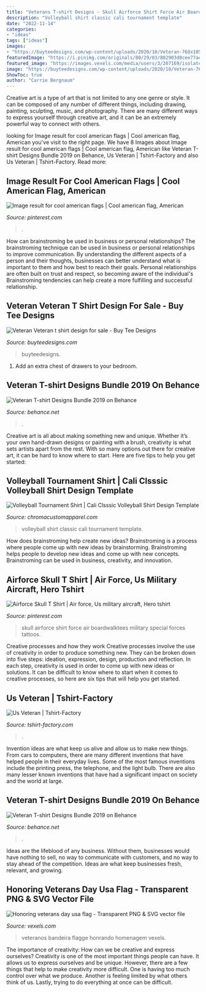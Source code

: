 ```yaml
---
title: "Veterans T-shirt Designs - Skull Airforce Shirt Force Air Boardwalktees Military Special Forces Tattoos"
description: "Volleyball shirt classic cali tournament template"
date: "2022-11-14"
categories:
- "ideas"
tags: ["ideas"]
images:
- "https://buyteedesigns.com/wp-content/uploads/2020/10/Veteran-768x1059.jpg"
featuredImage: "https://i.pinimg.com/originals/80/29/03/802903d8cee77ae4c02fea3126312511.jpg"
featured_image: "https://images.vexels.com/media/users/3/207169/isolated/preview/50fdfb3102bdf15b5779d4fc5ad8b72d-honoring-veterans-day-usa-flag-by-vexels.png"
image: "https://buyteedesigns.com/wp-content/uploads/2020/10/Veteran-768x1059.jpg"
ShowToc: true
author: "Carrie Bergnaum"
---
```



Creative art is a type of art that is not limited to any one genre or style. It can be composed of any number of different things, including drawing, painting, sculpting, music, and photography. There are many different ways to express yourself through creative art, and it can be an extremely powerful way to connect with others.

	

		
looking for Image result for cool american flags | Cool american flag, American you've visit to the right page. We have 8 Images about Image result for cool american flags | Cool american flag, American like Veteran T-shirt Designs Bundle 2019 on Behance, Us Veteran | Tshirt-Factory and also Us Veteran | Tshirt-Factory. Read more:
		
    
## Image Result For Cool American Flags | Cool American Flag, American

<img loading=lazy src="https://i.pinimg.com/originals/8d/a7/2a/8da72ab6f829e3bf3f5492e292d78014.jpg" onerror="this.onerror=null;this.src='https://tse1.mm.bing.net/th?id=OIP.faCXsAPtsQamCzKZGCRwswHaFc&amp;pid=15.1';" alt="Image result for cool american flags | Cool american flag, American">

_Source: pinterest.com_

>. 

	

How can brainstroming be used in business or personal relationships?
The brainstroming technique can be used in business or personal relationships to improve communication. By understanding the different aspects of a person and their thoughts, businesses can better understand what is important to them and how best to reach their goals. Personal relationships are often built on trust and respect, so becoming aware of the individual's Brainstroming tendencies can help create a more fulfilling and successful relationship.

    
## Veteran Veteran T Shirt Design For Sale - Buy Tee Designs

<img loading=lazy src="https://buyteedesigns.com/wp-content/uploads/2020/10/Veteran-768x1059.jpg" onerror="this.onerror=null;this.src='https://tse1.mm.bing.net/th?id=OIP.mo9KloyIV2rME8W_YPMh3QHaKN&amp;pid=15.1';" alt="Veteran Veteran t shirt design for sale - Buy Tee Designs">

_Source: buyteedesigns.com_

>buyteedesigns. 

	

1. Add an extra chest of drawers to your bedroom.

    
## Veteran T-shirt Designs Bundle 2019 On Behance

<img loading=lazy src="https://mir-s3-cdn-cf.behance.net/project_modules/max_1200/fb35d086131959.5d90b6953a2f5.jpg" onerror="this.onerror=null;this.src='https://tse3.mm.bing.net/th?id=OIP.SKYS76HmOheZ2vchiLDT8gHaIG&amp;pid=15.1';" alt="Veteran T-shirt Designs Bundle 2019 on Behance">

_Source: behance.net_

>. 

	

Creative art is all about making something new and unique. Whether it’s your own hand-drawn designs or painting with a brush, creativity is what sets artists apart from the rest. With so many options out there for creative art, it can be hard to know where to start. Here are five tips to help you get started: 

    
## Volleyball Tournament Shirt | Cali Clsssic Volleyball Shirt Design Template

<img loading=lazy src="https://www.chromacustomapparel.com/wp-content/uploads/2020/03/Cali-Classic-Volleyball-T4027-Comp.jpg" onerror="this.onerror=null;this.src='https://tse2.mm.bing.net/th?id=OIP.rvoI2VIPd05uZ29hx9AdWwHaHa&amp;pid=15.1';" alt="Volleyball Tournament Shirt | Cali Clsssic Volleyball Shirt Design Template">

_Source: chromacustomapparel.com_

>volleyball shirt classic cali tournament template. 

	

How does brainstroming help create new ideas?
Brainstroming is a process where people come up with new ideas by brainstorming. Brainstroming helps people to develop new ideas and come up with new concepts. Brainstroming can be used in business, creativity, and innovation.

    
## Airforce Skull T Shirt | Air Force, Us Military Aircraft, Hero Tshirt

<img loading=lazy src="https://i.pinimg.com/originals/80/29/03/802903d8cee77ae4c02fea3126312511.jpg" onerror="this.onerror=null;this.src='https://tse3.mm.bing.net/th?id=OIP.RJbQv_TBDYJFuXL7DoYPIgHaHa&amp;pid=15.1';" alt="Airforce Skull T Shirt | Air force, Us military aircraft, Hero tshirt">

_Source: pinterest.com_

>skull airforce shirt force air boardwalktees military special forces tattoos. 

	

Creative processes and how they work
Creative processes involve the use of creativity in order to produce something new. They can be broken down into five steps: ideation, expression, design, production and reflection. In each step, creativity is used in order to come up with new ideas or solutions. It can be difficult to know where to start when it comes to creative processes, so here are six tips that will help you get started.

    
## Us Veteran | Tshirt-Factory

<img loading=lazy src="https://tshirt-factory.com/images/detailed/27/Us-Veteran-T-shirt-design-27778.jpg" onerror="this.onerror=null;this.src='https://tse4.mm.bing.net/th?id=OIP.0yRZ9vH4mZQnIfumcxICLwAAAA&amp;pid=15.1';" alt="Us Veteran | Tshirt-Factory">

_Source: tshirt-factory.com_

>. 

	

Invention ideas are what keep us alive and allow us to make new things. From cars to computers, there are many different inventions that have helped people in their everyday lives. Some of the most famous inventions include the printing press, the telephone, and the light bulb. There are also many lesser known inventions that have had a significant impact on society and the world at large.

    
## Veteran T-shirt Designs Bundle 2019 On Behance

<img loading=lazy src="https://mir-s3-cdn-cf.behance.net/project_modules/max_1200/48a15b86131959.5d90b6953bb43.jpg" onerror="this.onerror=null;this.src='https://tse3.mm.bing.net/th?id=OIP.LSgJXsqJxvxo_ogvTJxeHAHaIG&amp;pid=15.1';" alt="Veteran T-shirt Designs Bundle 2019 on Behance">

_Source: behance.net_

>. 

	

Ideas are the lifeblood of any business. Without them, businesses would have nothing to sell, no way to communicate with customers, and no way to stay ahead of the competition. Ideas are what keep businesses fresh, relevant, and growing.

    
## Honoring Veterans Day Usa Flag - Transparent PNG &amp; SVG Vector File

<img loading=lazy src="https://images.vexels.com/media/users/3/207169/isolated/preview/50fdfb3102bdf15b5779d4fc5ad8b72d-honoring-veterans-day-usa-flag-by-vexels.png" onerror="this.onerror=null;this.src='https://tse4.mm.bing.net/th?id=OIP.tlH7boK0oOroRGD5kOSPSAHaHa&amp;pid=15.1';" alt="Honoring veterans day usa flag - Transparent PNG &amp; SVG vector file">

_Source: vexels.com_

>veteranos bandeira flagge honrando homenagem vexels. 

	

The importance of creativity: How can we be creative and express ourselves?
Creativity is one of the most important things people can have. It allows us to express ourselves and be unique. However, there are a few things that help to make creativity more difficult. One is having too much control over what we produce. Another is feeling limited by what others think of us. Lastly, trying to do everything at once can be difficult.

